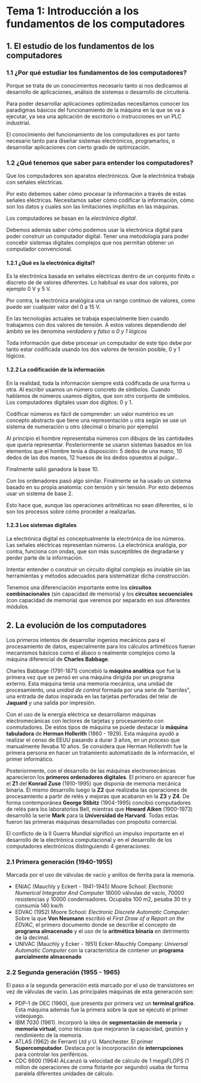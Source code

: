 # Tema 1: Introducción a los fundamentos de los computadores

## 1. El estudio de los fundamentos de los computadores

### 1.1 ¿Por qué estudiar los fundamentos de los computadores?

Porque se trata de un conocimientos necesario tanto si nos dedicamos al desarrollo de aplicaciones, análisis de sistemas o desarrollo de circuitería.

Para poder desarrollar aplicaciones optimizadas necesitamos conocer los paradigmas básicos del funcionamiento de la máquina en la que se va a ejecutar, ya sea una aplicación de escritorio o instrucciones en un PLC industrial.

El conocimiento del funcionamiento de los computadores es por tanto necesario tanto para diseñar sistemas electrónicos, programarlos, o desarrollar aplicaciones con cierto grado de optimización.

### 1.2 ¿Qué tenemos que saber para entender los computadores?

Que los computadores son aparatos electrónicos. Que la electrónica trabaja con señales eléctricas.

Por esto debemos saber cómo procesar la información a través de estas señales eléctricas. Necesitamos saber cómo codificar la información, cómo son los datos y cuales son las limitaciones implícitas en las máquinas.

Los computadores se basan en la _electrónica digital_.

Debemos además saber cómo podemos usar la electrónica digital para poder construir un computador digital. Tener una metodología para poder concebir sistemas digitales complejos que nos permitan obtener un computador convencional.

#### 1.2.1 ¿Qué es la electrónica digital?

Es la electrónica basada en señales eléctricas dentro de un conjunto finito o discreto de de valores diferentes. Lo habitual es usar dos valores, por ejemplo 0 V y 5 V.

Por contra, la electrónica analógica una un rango continuo de valores, como puede ser cualquier valor del 0 a 15 V.

En las tecnologías actuales se trabaja especialmente bien cuando trabajamos con dos valores de tensión. A estos valores dependiendo del ámbito se les denomina _verdadero_ y _falso_ o _0 y 1 lógicos_

Toda información que debe procesar un computador de este tipo debe por tanto estar codificada usando los dos valores de tensión posible, 0 y 1 lógicos.

#### 1.2.2 La codificación de la información

En la realidad, toda la información siempre está codificada de una forma u otra. Al escribir usamos un número concreto de símbolos. Cuando hablamos de números usamos dígitos, que son otro conjunto de símbolos. Los computadores digitales usan dos dígitos: 0 y 1.

Codificar números es fácil de comprender: un valor numérico es un concepto abstracto que tiene una representación u otra según se use un sistema de numeración u otro (decimal o binario por ejemplo)

Al principio el hombre representaba números con dibujos de las cantidades que quería representar. Posteriormente se usaron sistemas basados en los elementos que el hombre tenía a disposición: 5 dedos de una mano, 10 dedos de las dos manos, 12 huesos de los dedos opuestos al pulgar...

Finalmente salió ganadora la base 10.

Con los ordenadores pasó algo similar. Finalmente se ha usado un sistema basado en su propia anatomía: con tensión y sin tensión. Por esto debemos usar un sistema de base 2.

Esto hace que, aunque las operaciones aritméticas no sean diferentes, si lo son los procesos sobre cómo proceder a realizarlas.

#### 1.2.3 Los sistemas digitales

La electrónica digital es conceptualmente la electrónica de los números. Las señales eléctricas representan números.
La electrónica analógia, por contra, funciona con ondas, que son más susceptibles de degradarse y perder parte de la información.

Intentar entender o construir un circuito digital complejo es inviable sin las herramientas y métodos adecuados para sistematizar dicha construcción.

Tenemos una diferenciación importante entre los **circuitos combinacionales** (sin capacidad de memoria) y los **circuitos secuenciales** (con capacidad de memoria) que veremos por separado en sus diferentes módulos.

## 2. La evolución de los computadores

Los primeros intentos de desarrollar ingenios mecánicos para el procesamiento de datos, especialmente para los cálculos artiméticos fueran mecanismos básicos como el ábaco o realmente complejos como la máquina diferencial de **Charles Babbage**.

Charles Babbage (1791-1871) concebió la **máquina analítica** que fue la primera vez que se pensó en una máquina dirigida por un programa externo. Esta máquina tenía una memoria mecánica, una unidad de procesamiento, una _unidad de control_ formada por una serie de "barriles", una entrada de datos inspirada en las tarjetas perforadas del telar de **Jaquard** y una salida por impresión.

Con el uso de la energía eléctrica se desarrollaron máquinas electromecánicas con lectores de tarjetas y procesamiento con conmutadores. De estos tipos de máquina se puede destacar la **máquina tabuladora** de **Herman Hollerith** (1860 - 1929). Esta máquina ayudó a realizar el censo de EEUU pasando a durar 3 años, en un proceso que manualmente llevaba 10 años. Se considera que Herman Hollerinth fue la primera persona en hacer un tratamiento automatizado de la información, el primer informático.

Posteriormente, con el desarrollo de las máquinas electromecánicas aparecieron los **primeros ordenadores digitales**. El primero en aparecer fue el **Z1** del **Konrad Zuse** (1910-1995) que disponía de memoria mecánica binaria. Él mismo desarrollo luego la **Z2** que realizaba las operaciones de procesamiento a partir de relés y mejoras que acabaron en la **Z3** y **Z4**. De forma contemporánea **George Stibitz** (1904-1995) concibió computadores de relés para los laboratorios Bell, mientras que **Howard Aiken** (1900-1973) desarrolló la serie **Mark** para la **Universidad de Harvard**. Todas estas fueron las primeras máquinas desarrolladas con propósito comercial.

El conflicto de la II Guerra Mundial significó un impulso importante en el desarrollo de la electrónica computacional y en el desarrollo de los computadores electrónicos distinguiendo 4 generaciones:

### 2.1 Primera generación (1940-1955)

Marcada por el uso de válvulas de vacío y anillos de ferrita para la memoria.

- ENIAC (Mauchly y Eckert - 1941-1945) Moore School: _Electronic Numerical Integrator And Computer_ 18000 válvulas de vacío, 70000 resistencias y 10000 condensadores. Ocupaba 100 m2, pesaba 30 tn y consumía 140 kw/h
- EDVAC (1952) Moore School: _Electronic Discrete Automatic Computer_: Sobre la que **Von Neumann** escribió el _First Draw of a Report on the EDVAC_, el primero documento donde se describe el concepto de **programa almacenado** y el uso de la **aritmética binaria** en detrimento de la decimal.
- UNIVAC (Mauchly y Ecker - 1951) Ecker-Mauchly Company: _Universal Automatic Computer_ con la característica de contener un **programa parcialmente almacenado**

### 2.2 Segunda generación (1955 - 1965)

El paso a la segunda generación está marcado por el uso de transistores en vez de válvulas de vacío. Las principales máquinas de esta generación son:

- PDP-1 de DEC (1960), que presenta por primera vez un **terminal gráfico**. Esta máquina además fue la primera sobre la que se ejecutó el primer videojuego.
- IBM 7030 (1961). Incorporó la idea de **segmentación de memoria** y **memoria virtual**, como técnias que mejoraron la capacidad, gestión y rendimiento de la memoria.
- ATLAS (1962) de Ferranti Ltd y U. Manchester. El primer **Supercomputador**. Destaca por la incorporación de **interrupciones** para controlar los periféricos.
- CDC 6600 (1964) ALcanzó la velocidad de cálculo de 1 megaFLOPS (1 millon de operaciones de coma flotante por segundo) usaba de forma paralela diferentes unidades de cálculo.
